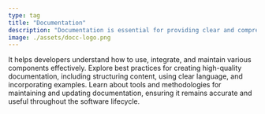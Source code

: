 ```yaml
---
type: tag
title: "Documentation"
description: "Documentation is essential for providing clear and comprehensive information about software systems, APIs, and development processes."
image: ./assets/docc-logo.png
---
```


 It helps developers understand how to use, integrate, and maintain various components effectively. Explore best practices for creating high-quality documentation, including structuring content, using clear language, and incorporating examples. Learn about tools and methodologies for maintaining and updating documentation, ensuring it remains accurate and useful throughout the software lifecycle.
